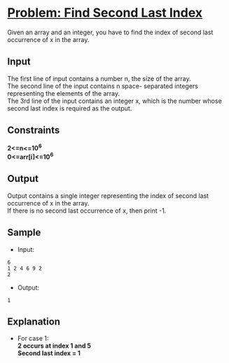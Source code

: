 # [Problem: Find Second Last Index](https://my.newtonschool.co/playground/code/831vk7s6yc7t)

Given an array and an integer, you have to find the index of second last occurrence of x in the array.

## Input

The first line of input contains a number n, the size of the array. <br>
The second line of the input contains n space- separated integers representing the elements of the array. <br>
The 3rd line of the input contains an integer x, which is the number whose second last index is required as the output.

## Constraints

**2<=n<=10<sup>6</sup> <br>
0<=arr[i]<=10<sup>6</sup>**

## Output

Output contains a single integer representing the index of second last occurrence of x in the array. <br>
If there is no second last occurrence of x, then print -1.

## Sample

- Input:
```
6
1 2 4 6 9 2
2
```

- Output:
```
1
```

## Explanation

- For case 1: <br> **2 occurs at index 1 and 5 <br> Second last index = 1**
